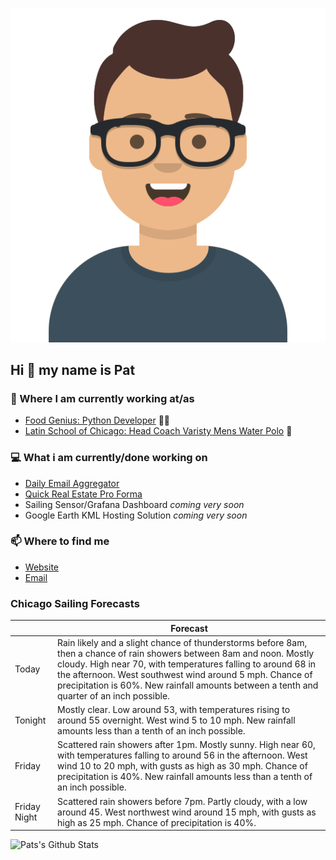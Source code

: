 [![Social banner for p-j-falconer](https://raw.githubusercontent.com/P-J-FALCONER/P-J-FALCONER/master/assets/avataaars.svg)](https://patfalconer.com/)
## Hi :wave: my name is Pat

### 💼 Where I am currently working at/as
- [Food Genius: Python Developer](https://getfoodgenius.com/) 🍔🐍
- [Latin School of Chicago: Head Coach Varisty Mens Water Polo](https://www.latinschool.org/) 🤽


### 💻 What i am currently/done working on
 - [Daily Email Aggregator](https://github.com/P-J-FALCONER/dott_daily_mail)
 - [Quick Real Estate Pro Forma](https://github.com/P-J-FALCONER/henry)
 - Sailing Sensor/Grafana Dashboard *coming very soon*
 - Google Earth KML Hosting Solution *coming very soon*

### 📫 Where to find me
 - [Website](https://patfalconer.com/)
 - [Email](mailto:patrick.j.falconer@gmail.com)


### Chicago Sailing Forecasts
|   | Forecast  |
|---|---|
| Today | Rain likely and a slight chance of thunderstorms before 8am, then a chance of rain showers between 8am and noon. Mostly cloudy. High near 70, with temperatures falling to around 68 in the afternoon. West southwest wind around 5 mph. Chance of precipitation is 60%. New rainfall amounts between a tenth and quarter of an inch possible. |
| Tonight | Mostly clear. Low around 53, with temperatures rising to around 55 overnight. West wind 5 to 10 mph. New rainfall amounts less than a tenth of an inch possible. |
| Friday | Scattered rain showers after 1pm. Mostly sunny. High near 60, with temperatures falling to around 56 in the afternoon. West wind 10 to 20 mph, with gusts as high as 30 mph. Chance of precipitation is 40%. New rainfall amounts less than a tenth of an inch possible. |
| Friday Night | Scattered rain showers before 7pm. Partly cloudy, with a low around 45. West northwest wind around 15 mph, with gusts as high as 25 mph. Chance of precipitation is 40%. |

![Pats's Github Stats](https://github-readme-stats.vercel.app/api?username=p-j-falconer&show_icons=true&theme=radical)

